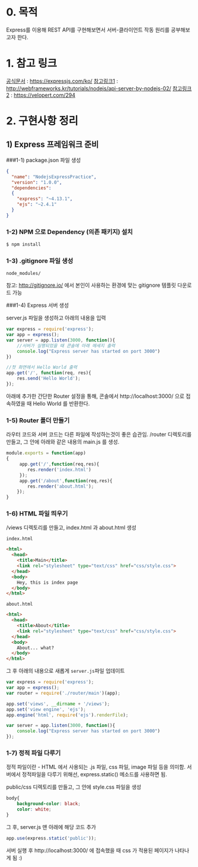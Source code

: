 # 0. 목적
Express를 이용해 REST API를 구현해보면서 서버-클라이언트 작동 원리를 공부해보고자 한다.

# 1. 참고 링크

[공식문서](https://expressjs.com/ko/) : https://expressjs.com/ko/
[참고링크1](http://webframeworks.kr/tutorials/nodejs/api-server-by-nodejs-02/) : http://webframeworks.kr/tutorials/nodejs/api-server-by-nodejs-02/
[참고링크2](https://velopert.com/294) : https://velopert.com/294

# 2. 구현사항 정리

## 1) Express 프레임워크 준비

###1-1) package.json 파일 생성

```json
{
  "name": "NodejsExpressPractice",
  "version": "1.0.0",
  "dependencies": 
  {
    "express": "~4.13.1",
    "ejs": "~2.4.1"    
  }
}
```

### 1-2) NPM 으로 Dependency (의존 패키지) 설치

```bash
$ npm install
```

### 1-3) .gitignore 파일 생성

```
node_modules/
```

참고: http://gitignore.io/ 에서 본인이 사용하는 환경에 맞는 gitignore 템플릿 다운로드 가능

###1-4) Express 서버 생성

server.js 파일을 생성하고 아래의 내용을 입력

```javascript
var express = require('express');
var app = express();
var server = app.listen(3000, function(){
  	//서버가 실행되었을 때 콘솔에 아래 메세지 출력
    console.log("Express server has started on port 3000")
})

//첫 화면에서 Hello World 출력
app.get('/', function(req, res){
    res.send('Hello World');
});
```

아래에 추가한 간단한 Router 설정을 통해, 콘솔에서 http://localhost:3000/ 으로 접속하였을 때 Hello World 를 반환한다.

### 1-5) Router 폴더 만들기

라우터 코드와 서버 코드는 다른 파일에 작성하는것이 좋은 습관임.
/router 디렉토리를 만들고, 그 안에 아래와 같은 내용의 main.js 를 생성.

```javascript
module.exports = function(app)
{
     app.get('/',function(req,res){
        res.render('index.html')
     });
     app.get('/about',function(req,res){
        res.render('about.html');
    });
}
```

### 1-6) HTML 파일 띄우기

/views 디렉토리를 만들고, index.html 과 about.html 생성

`index.html`

```html
<html>
  <head>
    <title>Main</title>
    <link rel="stylesheet" type="text/css" href="css/style.css">
  </head>
  <body>
    Hey, this is index page
  </body>
</html>
```

`about.html`

```html
<html>
  <head>
    <title>About</title>
    <link rel="stylesheet" type="text/css" href="css/style.css">
  </head>
  <body>
    About... what?
  </body>
</html>
```

그 후 아래의 내용으로 새롭게 `server.js`파일 업데이트

```javascript
var express = require('express');
var app = express();
var router = require('./router/main')(app);

app.set('views', __dirname + '/views');
app.set('view engine', 'ejs');
app.engine('html', require('ejs').renderFile);

var server = app.listen(3000, function(){
    console.log("Express server has started on port 3000")
});
```

### 1-7) 정적 파일 다루기

정적 파일이란 - HTML 에서 사용되는 .js 파일, css 파일, image 파일 등을 의미함.
서버에서 정적파일을 다루기 위해선, express.static() 메소드를 사용하면 됨.

public/css 디렉토리를 만들고, 그 안에 style.css 파일을 생성

```css
body{
	background-color: black;
	color: white;
}
```

그 후, server.js 맨 아래에 해당 코드 추가

```javascript
app.use(express.static('public'));
```



서버 실행 후 http://localhost:3000/ 에 접속했을 때 css 가 적용된 페이지가 나타나게 됨 :)

